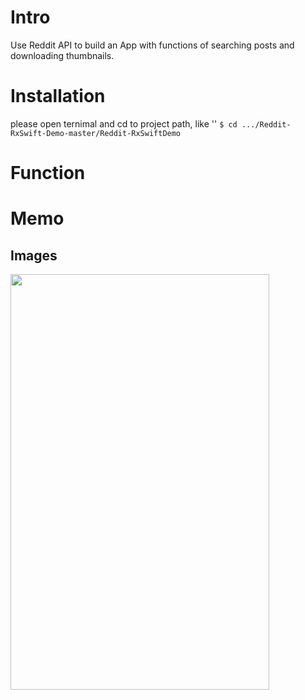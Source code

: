 # Intro

Use Reddit API to build an App with functions of searching posts and downloading thumbnails.

# Installation
please open ternimal and cd to project path, like ''
``` $ cd .../Reddit-RxSwift-Demo-master/Reddit-RxSwiftDemo  ```
# Function

# Memo





  ## Images
<img src="https://github.com/mvpscottjon/user_code_base_ui/blob/master/source/Simulator%20Screen%20Shot%20-%20iPhone%2013%20-%202021-10-11%20at%2020.29.54.png" width="414" height="665">

